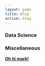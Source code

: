```yaml
---
layout: page
title: Blog
active: blog
---
```


### Data Science




### Miscellaneous

[**Oh hi mark!**](/_posts/2000-00-00-mark.md)
